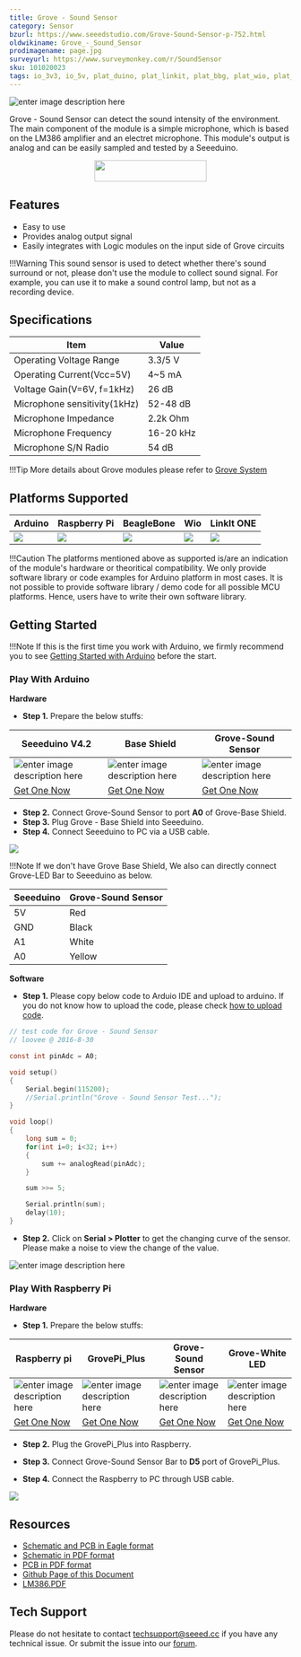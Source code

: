 ```yaml
---
title: Grove - Sound Sensor
category: Sensor
bzurl: https://www.seeedstudio.com/Grove-Sound-Sensor-p-752.html
oldwikiname: Grove_-_Sound_Sensor
prodimagename: page.jpg
surveyurl: https://www.surveymonkey.com/r/SoundSensor
sku: 101020023
tags: io_3v3, io_5v, plat_duino, plat_linkit, plat_bbg, plat_wio, plat_pi, plat_linkit
---
```


![enter image description here](https://raw.githubusercontent.com/SeeedDocument/Grove_Sound_Sensor/master/images/page.jpg)

Grove - Sound Sensor can detect the sound intensity of the environment. The main component of the module is a simple microphone, which is based on the LM386 amplifier and an electret microphone. This module's output is analog and can be easily sampled and tested by a Seeeduino.

<p style="text-align:center"><a href="http://www.seeedstudio.com/Grove-Sound-Sensor-p-752.html" target="_blank"><img src="https://github.com/SeeedDocument/wiki_english/raw/master/docs/images/get_one_now_small.png" width="200" height="38"  border=0 /></a></p>


## Features

* Easy to use
* Provides analog output signal
* Easily integrates with Logic modules on the input side of Grove circuits

!!!Warning
    This sound sensor is used to detect whether there's sound surround or not, please don't use the module to collect sound signal. For example, you can use it to make a sound control lamp, but not as a recording device.

## Specifications

|Item|Value|
|-----|------|
|Operating Voltage Range| 3.3/5 V |
|Operating Current(Vcc=5V)|4~5 mA|
|Voltage Gain(V=6V, f=1kHz)|26 dB|
|Microphone sensitivity(1kHz)|52-48 dB|
|Microphone Impedance|2.2k Ohm|
|Microphone Frequency|16-20 kHz|
|Microphone S/N Radio|54 dB|

!!!Tip
    More details about Grove modules please refer to [Grove System](http://wiki.seeedstudio.com/Grove_System/)

## Platforms Supported


| Arduino                                                                                             | Raspberry Pi                                                                                             | BeagleBone                                                                                      | Wio                                                                                               | LinkIt ONE                                                                                         |
|-----------------------------------------------------------------------------------------------------|----------------------------------------------------------------------------------------------------------|-------------------------------------------------------------------------------------------------|---------------------------------------------------------------------------------------------------|----------------------------------------------------------------------------------------------------|
| ![](https://raw.githubusercontent.com/SeeedDocument/wiki_english/master/docs/images/arduino_logo.jpg) | ![](https://raw.githubusercontent.com/SeeedDocument/wiki_english/master/docs/images/raspberry_pi_logo.jpg) | ![](https://raw.githubusercontent.com/SeeedDocument/wiki_english/master/docs/images/bbg_logo.jpg) | ![](https://raw.githubusercontent.com/SeeedDocument/wiki_english/master/docs/images/wio_logo.jpg) | ![](https://raw.githubusercontent.com/SeeedDocument/wiki_english/master/docs/images/linkit_logo.jpg) |

!!!Caution
    The platforms mentioned above as supported is/are an indication of the module's hardware or theoritical compatibility. We only provide software library or code examples for Arduino platform in most cases. It is not possible to provide software library / demo code for all possible MCU platforms. Hence, users have to write their own software library.



## Getting Started

!!!Note
    If this is the first time you work with Arduino, we firmly recommend you to see [Getting Started with Arduino](http://wiki.seeedstudio.com/Getting_Started_with_Arduino/) before the start.

### Play With Arduino

**Hardware**

- **Step 1.** Prepare the below stuffs:

|Seeeduino V4.2| Base Shield|Grove-Sound Sensor|
|--------------|------------|-----------------|
|![enter image description here](https://github.com/SeeedDocument/wiki_english/raw/master/docs/images/seeeduino_v4.2.jpg)|![enter image description here](https://github.com/SeeedDocument/wiki_english/raw/master/docs/images/base_shield.jpg)|![enter image description here](https://raw.githubusercontent.com/SeeedDocument/Grove_Sound_Sensor/master/images/gs_1.jpg)|
|[Get One Now](http://www.seeedstudio.com/Seeeduino-V4.2-p-2517.html)|[Get One Now](https://www.seeedstudio.com/Base-Shield-V2-p-1378.html)|[Get One Now](http://www.seeedstudio.com/Grove-Sound-Sensor-p-752.html)|

- **Step 2.** Connect Grove-Sound Sensor to port **A0** of Grove-Base Shield.
- **Step 3.** Plug Grove - Base Shield into Seeeduino.
- **Step 4.** Connect Seeeduino to PC via a USB cable.    

![](https://github.com/SeeedDocument/Grove_Sound_Sensor/raw/master/img/1_connect.jpg)

!!!Note
	If we don't have Grove Base Shield, We also can directly connect Grove-LED Bar to Seeeduino as below.

| Seeeduino     | Grove-Sound Sensor      |
|---------------|-------------------------|
| 5V            | Red                     |
| GND           | Black                   |
| A1            | White                   |
| A0            | Yellow                  |

**Software**

- **Step 1.** Please copy below code to Arduio IDE and upload to arduino. If you do not know how to upload the code, please check [how to upload code](http://wiki.seeedstudio.com/Upload_Code/).

```c
// test code for Grove - Sound Sensor
// loovee @ 2016-8-30

const int pinAdc = A0;

void setup()
{
    Serial.begin(115200);
    //Serial.println("Grove - Sound Sensor Test...");
}

void loop()
{
    long sum = 0;
    for(int i=0; i<32; i++)
    {
        sum += analogRead(pinAdc);
    }

    sum >>= 5;

    Serial.println(sum);
    delay(10);
}

```

- **Step 2.** Click on **Serial > Plotter** to get the changing curve of the sensor. Please make a noise to view the change of the value.

![enter image description here](https://raw.githubusercontent.com/SeeedDocument/Grove_Sound_Sensor/master/images/sound_raw.png)

### Play With Raspberry Pi

**Hardware**

- **Step 1.** Prepare the below stuffs:

| Raspberry pi | GrovePi_Plus|Grove-Sound Sensor|Grove-White LED|
|--------------|-------------|-----------------|----------|
|![enter image description here](https://github.com/SeeedDocument/wiki_english/raw/master/docs/images/rasp.jpg)|![enter image description here](https://github.com/SeeedDocument/wiki_english/raw/master/docs/images/Grovepi%2B.jpg)|![enter image description here](https://raw.githubusercontent.com/SeeedDocument/Grove_Sound_Sensor/master/images/gs_1.jpg)|![enter image description here](https://github.com/SeeedDocument/Grove_Sound_Sensor/raw/master/img/groveblue%20white.jpg)|
|[Get One Now](https://www.seeedstudio.com/Raspberry-Pi-3-Model-B-p-2625.html)|[Get One Now](https://www.seeedstudio.com/GrovePi%2B-p-2241.html)|[Get One Now](http://www.seeedstudio.com/Grove-Sound-Sensor-p-752.html)|[Get One Now](https://www.seeedstudio.com/Grove-White-LED-p-1140.html)|

- **Step 2.** Plug the GrovePi_Plus into Raspberry.

- **Step 3.** Connect Grove-Sound Sensor Bar to **D5** port of GrovePi_Plus.

- **Step 4.** Connect the Raspberry to PC through USB cable.

![](https://github.com/SeeedDocument/Grove_Sound_Sensor/raw/master/img/2_connect.jpg)

Resources
----------
- [Schematic and PCB in Eagle format](https://github.com/SeeedDocument/Grove_Sound_Sensor/raw/master/resources/Grove%20-%20Sound%20Sensor.zip)
- [Schematic in PDF format](https://github.com/SeeedDocument/Grove_Sound_Sensor/raw/master/res/Grove%20-%20Sound%20Sensor%20v1.6%20Schematic.pdf)
- [PCB in PDF format](https://github.com/SeeedDocument/Grove_Sound_Sensor/raw/master/res/Grove%20-%20Sound%20Sensor%20v1.6%20PCB.pdf)
- [Github Page of this Document](https://github.com/SeeedDocument/Grove_Sound_Sensor)
- [LM386.PDF](https://github.com/SeeedDocument/Grove_Sound_Sensor/raw/master/res/LM386.pdf)

## Tech Support
Please do not hesitate to contact [techsupport@seeed.cc](techsupport@seeed.cc) if you have any technical issue. Or submit the issue into our [forum](http://seeedstudio.com/forum/).
